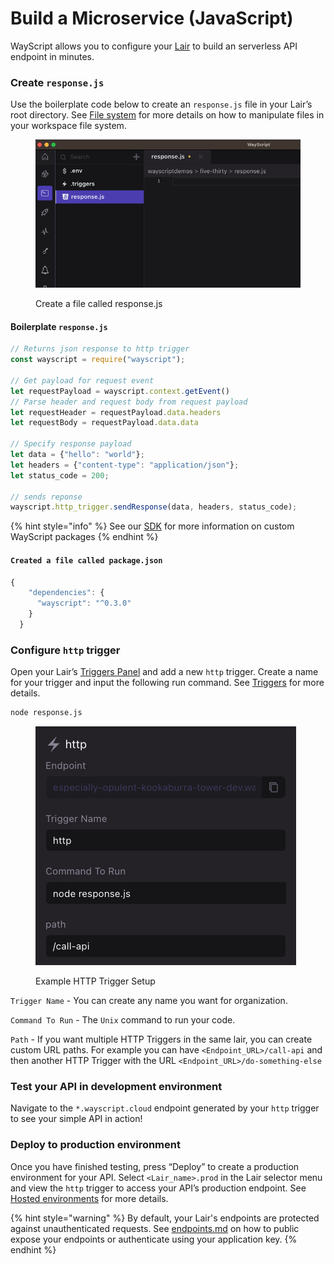 # Build a Microservice (JavaScript)

WayScript allows you to configure your [Lair](../platform/lairs/) to build an serverless API endpoint in minutes.

### Create `response.js`

Use the boilerplate code below to create an `response.js` file in your Lair’s root directory. See [File system](../platform/lairs/file-system.md) for more details on how to manipulate files in your workspace file system.

<figure><img src="../.gitbook/assets/create-file-js.png" alt=""><figcaption><p>Create a file called response.js</p></figcaption></figure>

#### Boilerplate `response.js`

```javascript
// Returns json response to http trigger
const wayscript = require("wayscript");

// Get payload for request event
let requestPayload = wayscript.context.getEvent()
// Parse header and request body from request payload
let requestHeader = requestPayload.data.headers
let requestBody = requestPayload.data.data

// Specify response payload
let data = {"hello": "world"};
let headers = {"content-type": "application/json"};
let status_code = 200;

// sends reponse
wayscript.http_trigger.sendResponse(data, headers, status_code);
```

{% hint style="info" %}
See our [SDK](../using-wayscript/sdk/) for more information on custom WayScript packages
{% endhint %}

#### `Created a file called package.json`

```javascript
{
    "dependencies": {
      "wayscript": "^0.3.0"
    }
  }
```

### Configure `http` trigger

Open your Lair’s [Triggers Panel](../platform/lairs/triggers.md) and add a new `http` trigger. Create a name for your trigger and input the following run command. See [Triggers](../platform/lairs/triggers.md) for more details.

```bash
node response.js
```

<figure><img src="../.gitbook/assets/http-trigger-js.png" alt=""><figcaption><p>Example HTTP Trigger Setup</p></figcaption></figure>

`Trigger Name` - You can create any name you want for organization.&#x20;

`Command To Run` - The `Unix` command to run your code.

`Path` - If you want multiple HTTP Triggers in the same lair, you can create custom URL paths. For example you can have `<Endpoint_URL>/call-api` and then another HTTP Trigger with the URL `<Endpoint_URL>/do-something-else`

### Test your API in development environment

Navigate to the `*.wayscript.cloud` endpoint generated by your `http` trigger to see your simple API in action!

### Deploy to production environment

Once you have finished testing, press “Deploy” to create a production environment for your API. Select `<Lair_name>.prod` in the Lair selector menu and view the `http` trigger to access your API’s production endpoint. See [Hosted environments](../platform/lairs/deployments.md) for more details.

{% hint style="warning" %}
By default, your Lair's endpoints are protected against unauthenticated requests. See [endpoints.md](../platform/lairs/endpoints.md "mention") on how to public expose your endpoints or authenticate using your application key.
{% endhint %}
